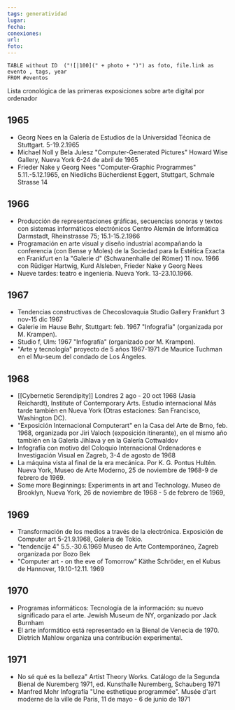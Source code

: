 ```yaml
---
tags: generatividad 
lugar:
fecha:
conexiones:
url:
foto:
---
```


```dataview
TABLE without ID  ("![|100](" + photo + ")") as foto, file.link as evento , tags, year
FROM #eventos

```

Lista cronológica de las primeras exposiciones sobre arte digital por ordenador
## 1965
- Georg Nees en la Galería de Estudios de la Universidad Técnica de Stuttgart. 5-19.2.1965
- Michael Noll y Bela Julesz "Computer-Generated Pictures" Howard Wise Gallery, Nueva York 6-24 de abril de 1965
- Frieder Nake y Georg Nees "Computer-Graphic Programmes" 5.11.-5.12.1965, en Niedlichs Bücherdienst Eggert, Stuttgart, Schmale Strasse 14
## 1966
- Producción de representaciones gráficas, secuencias sonoras y textos con sistemas informáticos electrónicos Centro Alemán de Informática Darmstadt, Rheinstrasse 75; 15.1-15.2.1966
- Programación en arte visual y diseño industrial acompañando la conferencia (con Bense y Moles) de la Sociedad para la Estética Exacta en Frankfurt en la "Galerie d" (Schwanenhalle del Römer) 11 nov. 1966 con Rüdiger Hartwig, Kurd Alsleben, Frieder Nake y Georg Nees
- Nueve tardes: teatro e ingeniería. Nueva York. 13-23.10.1966.
## 1967
- Tendencias constructivas de Checoslovaquia Studio Gallery Frankfurt 3 nov-15 dic 1967
- Galerie im Hause Behr, Stuttgart: feb. 1967 "Infografía" (organizada por M. Krampen).
- Studio f, Ulm: 1967 "Infografía" (organizado por M. Krampen).
- "Arte y tecnología" proyecto de 5 años 1967-1971 de Maurice Tuchman en el Mu-seum del condado de Los Ángeles.
## 1968
- [[Cybernetic Serendipity]] Londres 2 ago - 20 oct 1968 (Jasia Reichardt), Institute of Contemporary Arts. Estudio internacional Más tarde también en Nueva York (Otras estaciones: San Francisco, Washington DC).
- "Exposición Internacional Computerart" en la Casa del Arte de Brno, feb. 1968, organizada por Jiri Valoch (exposición itinerante), en el mismo año también en la Galería Jihlava y en la Galería Cottwaldov
- Infografía con motivo del Coloquio Internacional Ordenadores e Investigación Visual en Zagreb, 3-4 de agosto de 1968
- La máquina vista al final de la era mecánica. Por K. G. Pontus Hultén. Nueva York, Museo de Arte Moderno, 25 de noviembre de 1968-9 de febrero de 1969.
- Some more Beginnings: Experiments in art and Technology. Museo de Brooklyn, Nueva York, 26 de noviembre de 1968 - 5 de febrero de 1969,
## 1969
- Transformación de los medios a través de la electrónica. Exposición de Computer art 5-21.9.1968, Galería de Tokio.
- "tendencije 4" 5.5.-30.6.1969 Museo de Arte Contemporáneo, Zagreb organizada por Bozo Bek
- "Computer art - on the eve of Tomorrow" Käthe Schröder, en el Kubus de Hannover, 19.10-12.11. 1969
## 1970
- Programas informáticos: Tecnología de la información: su nuevo significado para el arte. Jewish Museum de NY, organizado por Jack Burnham
- El arte informático está representado en la Bienal de Venecia de 1970. Dietrich Mahlow organiza una contribución experimental.
## 1971
- No sé qué es la belleza" Artist Theory Works. Catálogo de la Segunda Bienal de Nuremberg 1971, ed. Kunsthalle Nuremberg, Schauberg 1971
- Manfred Mohr Infografía "Une esthetique programmée". Musée d'art moderne de la ville de Paris, 11 de mayo - 6 de junio de 1971

